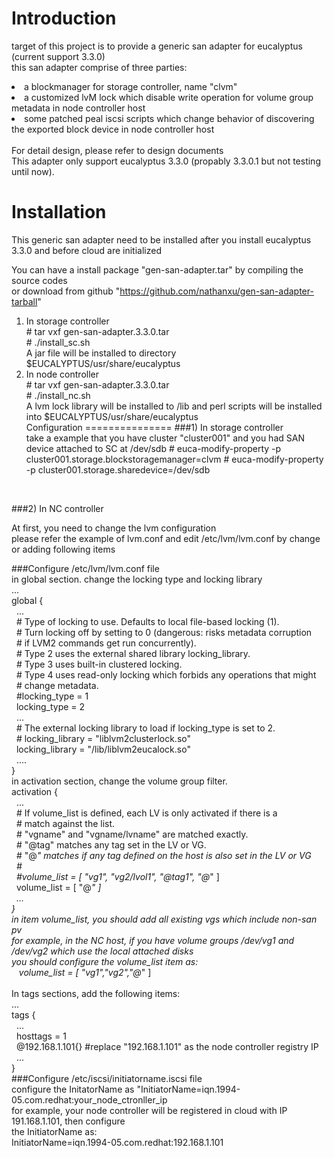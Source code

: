 Introduction
=============

target of this project is to provide a generic san adapter for eucalyptus (current support 3.3.0) <br/>
this san adapter comprise of three parties: <br/>
<li>a blockmanager for storage controller, name "clvm" <br/>
<li>a customized lvM lock which disable write operation for volume group metadata in node controller host <br/>
<li>some patched peal iscsi scripts which change behavior of discovering the exported block device in node controller host <br/>
<br/>
For detail design, please refer to design documents <br/>
This adapter only support eucalyptus 3.3.0 (propably 3.3.0.1 but not testing until now). <br/>

Installation
================
This generic san adapter need to be installed after you install eucalyptus 3.3.0 and before cloud are initialized  

You can have a install package "gen-san-adapter.tar" by compiling the source codes <br/>
or download from github "https://github.com/nathanxu/gen-san-adapter-tarball" <br/>
1) In storage controller <br/>
\# tar vxf gen-san-adapter.3.3.0.tar <br/>
\# ./install_sc.sh <br/>
A jar file will be installed to directory $EUCALYPTUS/usr/share/eucalyptus <br/>
2) In node controller <br/>
\# tar vxf gen-san-adapter.3.3.0.tar <br/>
\# ./install_nc.sh <br/>
A lvm lock library will be installed to /lib and perl scripts will be installed into $EUCALYPTUS/usr/share/eucalyptus<br/>
Configuration
===============
###1) In storage controller <br/>
take a example that you have cluster "cluster001" and you had SAN device attached to SC at /dev/sdb
\# euca-modify-property -p cluster001.storage.blockstoragemanager=clvm
\# euca-modify-property -p cluster001.storage.sharedevice=/dev/sdb
<br/>

###2) In NC controller <br/>

At first, you need to change the lvm configuration <br>
please refer the example of lvm.conf and edit /etc/lvm/lvm.conf by change or adding following items<br/>

###Configure /etc/lvm/lvm.conf file <br>
in global section. change the locking type and locking library
<br/>
...<br/>
global { <br/>
&nbsp;&nbsp;...<br/>
&nbsp;&nbsp;\# Type of locking to use. Defaults to local file-based locking (1). <br/>
&nbsp;&nbsp;\# Turn locking off by setting to 0 (dangerous: risks metadata corruption <br/>
&nbsp;&nbsp;\# if LVM2 commands get run concurrently). <br/>
&nbsp;&nbsp;\# Type 2 uses the external shared library locking_library. <br/>
&nbsp;&nbsp;\# Type 3 uses built-in clustered locking. <br/>
&nbsp;&nbsp;\# Type 4 uses read-only locking which forbids any operations that might <br/>
&nbsp;&nbsp;\# change metadata. <br/>
&nbsp;&nbsp;\#locking_type = 1 <br/>
&nbsp;&nbsp;locking_type = 2 <br/>
&nbsp;&nbsp;... <br/>
&nbsp;&nbsp;\# The external locking library to load if locking_type is set to 2. <br/>
&nbsp;&nbsp;\#   locking_library = "liblvm2clusterlock.so" <br/>
&nbsp;&nbsp;locking_library = "/lib/liblvm2eucalock.so" <br/>
&nbsp;&nbsp;.... <br/>
}<br/>
in activation section, change the volume group filter. <br/>
activation {<br/>
&nbsp;&nbsp;...<br/>
&nbsp;&nbsp;\# If volume_list is defined, each LV is only activated if there is a <br/>
&nbsp;&nbsp;\# match against the list.<br/>
&nbsp;&nbsp;\# "vgname" and "vgname/lvname" are matched exactly.<br/>
&nbsp;&nbsp;\# "@tag" matches any tag set in the LV or VG.<br/>
&nbsp;&nbsp;\# "@*" matches if any tag defined on the host is also set in the LV or VG<br/>
&nbsp;&nbsp;\#<br/>
&nbsp;&nbsp;\#volume_list = [ "vg1", "vg2/lvol1", "@tag1", "@*" ]<br/>
&nbsp;&nbsp;volume_list = [ "@*" ]<br/>
&nbsp;&nbsp;...<br/>
}<br/>
in item volume_list, you should add all existing vgs which include non-san pv <br/>
for example, in the NC host, if you have volume groups /dev/vg1 and /dev/vg2 which use the local attached disks <br/>
you should configure the volume_list item as: <br>
&nbsp;&nbsp;&nbsp;volume_list = [ "vg1","vg2","@*" ]<br/>
<br/>
In tags sections, add the following items: <br/>
...<br/>
tags { <br/>
&nbsp;&nbsp;...<br/>
&nbsp;&nbsp;hosttags = 1 <br/>
&nbsp;&nbsp;@192.168.1.101{} #replace "192.168.1.101" as the node controller registry IP <br/>
&nbsp;&nbsp;...<br/>
}<br/>
###Configure /etc/iscsi/initiatorname.iscsi file <br>
configure the InitatorName as "InitiatorName=iqn.1994-05.com.redhat:your_node_ctronller_ip<br/>
for example, your node controller will be registered in cloud with IP 191.168.1.101, then configure<br>
the InitiatorName as: <br/>
InitiatorName=iqn.1994-05.com.redhat:192.168.1.101<br/>






  
